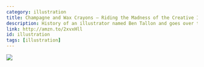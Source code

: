 ```yaml
---
category: illustration
title: Champagne and Wax Crayons — Riding the Madness of the Creative Industry
description: History of an illustrator named Ben Tallon and goes over the things that he dealt with during his journey. A way of looking at individuality and it's importance in your career.
link: http://amzn.to/2xvxHll
id: illustration
tags: [illustration]
---
```

<a target="_blank"  href="https://www.amazon.com/gp/product/190779493X/ref=as_li_tl?ie=UTF8&camp=1789&creative=9325&creativeASIN=190779493X&linkCode=as2&tag=compassofdesi-20&linkId=78e8f5803d11dbb4013342212cb0e292"><img border="0" src="//ws-na.amazon-adsystem.com/widgets/q?_encoding=UTF8&MarketPlace=US&ASIN=190779493X&ServiceVersion=20070822&ID=AsinImage&WS=1&Format=_SL250_&tag=compassofdesi-20" ></a><img src="//ir-na.amazon-adsystem.com/e/ir?t=compassofdesi-20&l=am2&o=1&a=190779493X" width="1" height="1" border="0" alt="" style="border:none !important; margin:0px !important;" />
